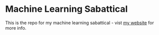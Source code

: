 # Machine Learning Sabattical

This is the repo for my machine learning sabattical - vist [my website](https://www.coxy1989.com/) for more info.
